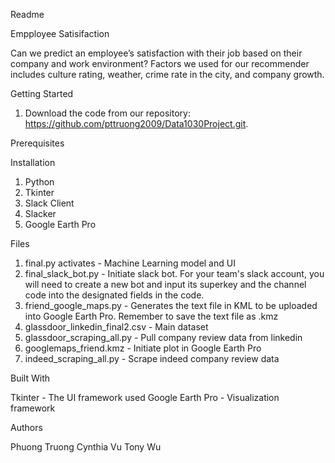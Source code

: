 Readme

Empployee Satisifaction

Can we predict an employee’s satisfaction with their job based on their company and work environment? Factors we used for our recommender includes culture rating, weather, crime rate in the city, and company growth.

Getting Started

1. Download the code from our repository: https://github.com/pttruong2009/Data1030Project.git.

Prerequisites

Installation

1. Python
2. Tkinter
3. Slack Client
4. Slacker
5. Google Earth Pro

Files
1. final.py activates - Machine Learning model and UI
2. final_slack_bot.py - Initiate slack bot. For your team's slack account, you will need to create a new bot and input its superkey and the channel code into the designated fields in the code.
3. friend_google_maps.py - Generates the text file in KML to be uploaded into Google Earth Pro. Remember to save the text file as .kmz 
4. glassdoor_linkedin_final2.csv - Main dataset
5. glassdoor_scraping_all.py - Pull company review data from linkedin
6. googlemaps_friend.kmz	- Initiate plot in Google Earth Pro
7. indeed_scraping_all.py - Scrape indeed company review data


Built With

Tkinter - The UI framework used
Google Earth Pro - Visualization framework

Authors

Phuong Truong
Cynthia Vu
Tony Wu
